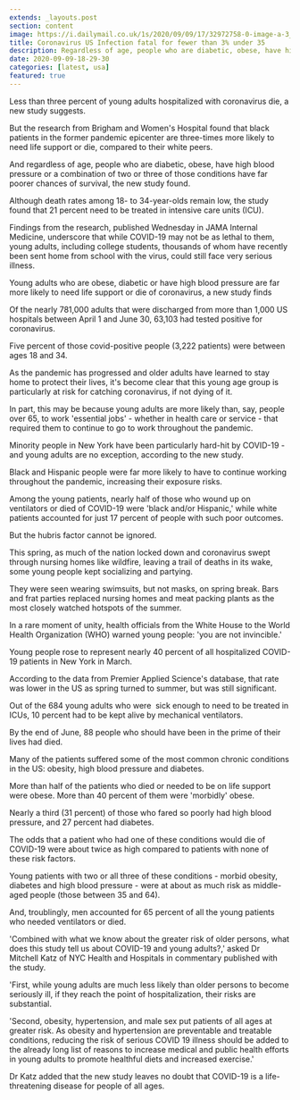```yaml
---
extends: _layouts.post
section: content
image: https://i.dailymail.co.uk/1s/2020/09/09/17/32972758-0-image-a-3_1599670007475.jpg 
title: Coronavirus US Infection fatal for fewer than 3% under 35 
description: Regardless of age, people who are diabetic, obese, have high blood pressure or a combination of two or three of those conditions have far poorer chances of survival, a Brigham And Womens study found. 
date: 2020-09-09-18-29-30 
categories: [latest, usa] 
featured: true 
--- 
```

Less than three percent of young adults hospitalized with coronavirus die, a new study suggests. 

But the research from Brigham and Women's Hospital found that black patients in the former pandemic epicenter are three-times more likely to need life support or die, compared to their white peers. 

And regardless of age, people who are diabetic, obese, have high blood pressure or a combination of two or three of those conditions have far poorer chances of survival, the new study found. 

Although death rates among 18- to 34-year-olds remain low, the study found that 21 percent need to be treated in intensive care units (ICU). 

Findings from the research, published Wednesday in JAMA Internal Medicine, underscore that while COVID-19 may not be as lethal to them, young adults, including college students, thousands of whom have recently been sent home from school with the virus, could still face very serious illness. 

Young adults who are obese, diabetic or have high blood pressure are far more likely to need life support or die of coronavirus, a new study finds 

Of the nearly 781,000 adults that were discharged from more than 1,000 US hospitals between April 1 and June 30, 63,103 had tested positive for coronavirus. 

Five percent of those covid-positive people (3,222 patients) were between ages 18 and 34. 

As the pandemic has progressed and older adults have learned to stay home to protect their lives, it's become clear that this young age group is particularly at risk for catching coronavirus, if not dying of it.

In part, this may be because young adults are more likely than, say, people over 65, to work 'essential jobs' - whether in health care or service - that required them to continue to go to work throughout the pandemic. 

Minority people in New York have been particularly hard-hit by COVID-19 - and young adults are no exception, according to the new study. 



Black and Hispanic people were far more likely to have to continue working throughout the pandemic, increasing their exposure risks.

Among the young patients, nearly half of those who wound up on ventilators or died of COVID-19 were 'black and/or Hispanic,' while white patients accounted for just 17 percent of people with such poor outcomes.  

But the hubris factor cannot be ignored. 

This spring, as much of the nation locked down and coronavirus swept through nursing homes like wildfire, leaving a trail of deaths in its wake, some young people kept socializing and partying.

They were seen wearing swimsuits, but not masks, on spring break. Bars and frat parties replaced nursing homes and meat packing plants as the most closely watched hotspots of the summer. 

In a rare moment of unity, health officials from the White House to the World Health Organization (WHO) warned young people: 'you are not invincible.' 

Young people rose to represent nearly 40 percent of all hospitalized COVID-19 patients in New York in March. 



According to the data from Premier Applied Science's database, that rate was lower in the US as spring turned to summer, but was still significant. 

Out of the 684 young adults who were  sick enough to need to be treated in ICUs, 10 percent had to be kept alive by mechanical ventilators. 

By the end of June, 88 people who should have been in the prime of their lives had died. 

Many of the patients suffered some of the most common chronic conditions in the US: obesity, high blood pressure and diabetes. 

More than half of the patients who died or needed to be on life support were obese. More than 40 percent of them were 'morbidly' obese. 

Nearly a third (31 percent) of those who fared so poorly had high blood pressure, and 27 percent had diabetes. 

The odds that a patient who had one of these conditions would die of COVID-19 were about twice as high compared to patients with none of these risk factors. 

Young patients with two or all three of these conditions - morbid obesity, diabetes and high blood pressure - were at about as much risk as middle-aged people (those between 35 and 64). 

And, troublingly, men accounted for 65 percent of all the young patients who needed ventilators or died. 

'Combined with what we know about the greater risk of older persons, what does this study tell us about COVID-19 and young adults?,' asked Dr Mitchell Katz of NYC Health and Hospitals in commentary published with the study. 

'First, while young adults are much less likely than older persons to become seriously ill, if they reach the point of hospitalization, their risks are substantial. 

'Second, obesity, hypertension, and male sex put patients of all ages at greater risk. As obesity and hypertension are preventable and treatable conditions, reducing the risk of serious COVID 19 illness should be added to the already long list of reasons to increase medical and public health efforts in young adults to promote healthful diets and increased exercise.' 

Dr Katz added that the new study leaves no doubt that COVID-19 is a life-threatening disease for people of all ages.  


